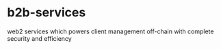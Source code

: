 # b2b-services
web2 services which powers client management off-chain with complete security and efficiency